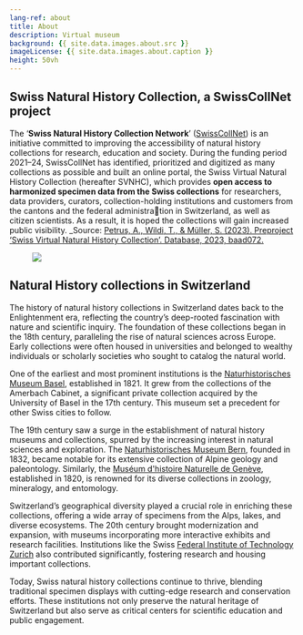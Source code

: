 ```yaml
---
lang-ref: about
title: About
description: Virtual museum
background: {{ site.data.images.about.src }}
imageLicense: {{ site.data.images.about.caption }}
height: 50vh
---
```


## Swiss Natural History Collection, a SwissCollNet project

The ‘**Swiss Natural History Collection Network**’ ([SwissCollNet](https://swisscollnet.scnat.ch/de)) is an initiative committed to improving the accessibility of natural history collections for research, education and  society. During the funding period 2021–24, SwissCollNet has identified, prioritized and digitized as many collections as possible and built an online portal, the Swiss Virtual Natural History Collection (hereafter SVNHC), which provides **open access to harmonized specimen data from the Swiss collections** for researchers, data providers, curators, collection-holding institutions and customers from the cantons and the federal administration in Switzerland, as well as citizen scientists. As a result, it is hoped the collections will gain increased public visibility.
_Source: [Petrus, A., Wildi, T., & Müller, S. (2023). Preproject ‘Swiss Virtual Natural History Collection’. Database, 2023, baad072.](https://academic.oup.com/database/article/doi/10.1093/database/baad072/7335478?login=true)

<figure class="has-text-centered">
	<a href="/data?entity=864884844&filter=eyJtdXN0Ijp7InRheG9uS2V5IjpbNDA5MTE1MF19fQ&view=TABLE">
		<img src="{{ site.data.images.swisscollnet.src }}" />
		<figcaption caption="{{ site.data.images.swisscollnet.caption }}" />
	</a>
</figure>


## Natural History collections in Switzerland

The history of natural history collections in Switzerland dates back to the Enlightenment era, reflecting the country’s deep-rooted fascination with nature and scientific inquiry. The foundation of these collections began in the 18th century, paralleling the rise of natural sciences across Europe. Early collections were often housed in universities and belonged to wealthy individuals or scholarly societies who sought to catalog the natural world.

One of the earliest and most prominent institutions is the [Naturhistorisches Museum Basel](https://www.nmbs.ch/en.html), established in 1821. It grew from the collections of the Amerbach Cabinet, a significant private collection acquired by the University of Basel in the 17th century. This museum set a precedent for other Swiss cities to follow.

The 19th century saw a surge in the establishment of natural history museums and collections, spurred by the increasing interest in natural sciences and exploration. The [Naturhistorisches Museum Bern](https://www.nmbe.ch/en), founded in 1832, became notable for its extensive collection of Alpine geology and paleontology. Similarly, the [Muséum d'histoire Naturelle de Genève](http://institutions.ville-geneve.ch/fr/mhn/), established in 1820, is renowned for its diverse collections in zoology, mineralogy, and entomology.

Switzerland’s geographical diversity played a crucial role in enriching these collections, offering a wide array of specimens from the Alps, lakes, and diverse ecosystems. The 20th century brought modernization and expansion, with museums incorporating more interactive exhibits and research facilities. Institutions like the Swiss [Federal Institute of Technology Zurich](https://ethz.ch/en.html) also contributed significantly, fostering research and housing important collections.

Today, Swiss natural history collections continue to thrive, blending traditional specimen displays with cutting-edge research and conservation efforts. These institutions not only preserve the natural heritage of Switzerland but also serve as critical centers for scientific education and public engagement.
